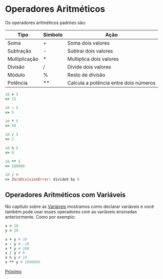 # Operadores Aritméticos

Os operadores aritméticos padrões são:

| Tipo                 | Simbolo | Ação                                 |
| ---                  | ---     | ---                                  |
| Soma                 | +       | Soma dois valores                    |
| Subtração            | -       | Subtrai dois valores                 |
| Multiplicação        | *       | Multiplica dois valores              |
| Divisão              | /       | Divide dois valores                  |
| Módulo               | %       | Resto de divisão                     |
| Potência             | **      | Calcula a potência entre dois números|

```ruby
10 + 5 
=> 15

10 - 5
=> 5

10 * 5 
=> 50

10 / 5
=> 2

10 % 5
=> 0

10 ** 5
=> 100000

10 / 0
=> ZeroDivisionError: divided by 0
```

## Operadores Aritméticos com Variáveis

No capítulo sobre as [Variáveis](3-variaveis.md) mostramos como declarar variáveis e você também pode usar esses operadores com as variáveis ensinadas anteriormente. Como por exemplo:

```ruby
x = 10
y = 20

x + y # 30
x - y # -10
x * y # 200
x / y # 0
x % y # 10
x ** y # 1000000
```

[Próximo](5-operadores-relacionais.md)
